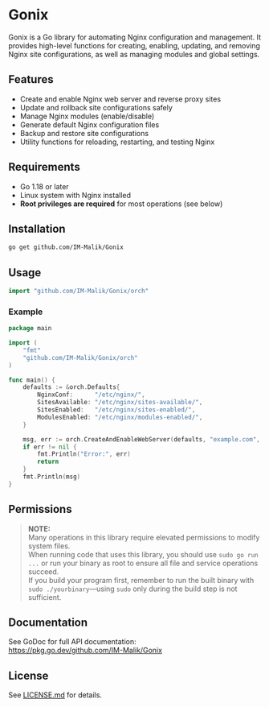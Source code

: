 # Gonix

Gonix is a Go library for automating Nginx configuration and management. It provides high-level functions for creating, enabling, updating, and removing Nginx site configurations, as well as managing modules and global settings.

## Features

- Create and enable Nginx web server and reverse proxy sites
- Update and rollback site configurations safely
- Manage Nginx modules (enable/disable)
- Generate default Nginx configuration files
- Backup and restore site configurations
- Utility functions for reloading, restarting, and testing Nginx

## Requirements

- Go 1.18 or later
- Linux system with Nginx installed
- **Root privileges are required** for most operations (see below)

## Installation

```sh
go get github.com/IM-Malik/Gonix
```

## Usage

```go
import "github.com/IM-Malik/Gonix/orch"
```

### Example

```go
package main

import (
    "fmt"
    "github.com/IM-Malik/Gonix/orch"
)

func main() {
    defaults := &orch.Defaults{
        NginxConf:      "/etc/nginx/",
        SitesAvailable: "/etc/nginx/sites-available/",
        SitesEnabled:   "/etc/nginx/sites-enabled/",
        ModulesEnabled: "/etc/nginx/modules-enabled/",
    }

    msg, err := orch.CreateAndEnableWebServer(defaults, "example.com", 80, "/", "/var/www/example", "index.html")
    if err != nil {
        fmt.Println("Error:", err)
        return
    }
    fmt.Println(msg)
}
```

## Permissions

> **NOTE:**  
> Many operations in this library require elevated permissions to modify system files.  
> When running code that uses this library, you should use `sudo go run ...` or run your binary as root to ensure all file and service operations succeed.  
> If you build your program first, remember to run the built binary with `sudo ./yourbinary`—using `sudo` only during the build step is not sufficient.

## Documentation

See GoDoc for full API documentation:  
https://pkg.go.dev/github.com/IM-Malik/Gonix

## License

See [LICENSE.md](LICENSE.md) for details.